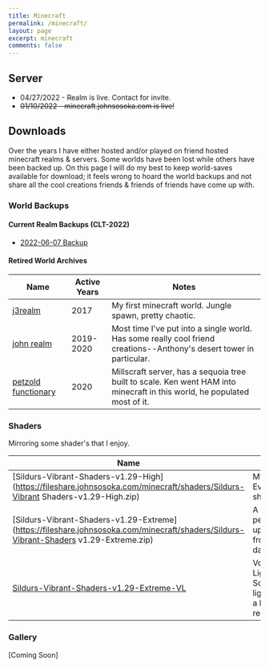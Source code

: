 ```yaml
---
title: Minecraft
permalink: /minecraft/
layout: page
excerpt: minecraft
comments: false
---
```


## Server
* 04/27/2022 - Realm is live. Contact for invite.
* ~~01/10/2022 - minecraft.johnsosoka.com is live!~~

## Downloads

Over the years I have either hosted and/or played on friend hosted minecraft realms & servers. Some worlds have been
lost while others have been backed up. On this page I will do my best to keep world-saves available for download; it
feels wrong to hoard the world backups and not share all the cool creations friends & friends of friends have come up
with.

### World Backups

#### Current Realm Backups (CLT-2022)

* [2022-06-07 Backup](https://fileshare.johnsosoka.com/minecraft/world-saves/2022-06-07-johns-realm.zip)

#### Retired World Archives

| Name                                                                                                                  | Active Years                                                                          | Notes |
|-----------------------------------------------------------------------------------------------------------------------|---------------------------------------------------------------------------------------|-------|
| [j3realm](https://fileshare.johnsosoka.com/minecraft/world-saves/j3realm(yassland)-8-28-2017.zip)                     | 2017 | My first minecraft world. Jungle spawn, pretty chaotic. |
| [john realm](https://fileshare.johnsosoka.com/minecraft/world-saves/johns-realm-4-25-20.zip)                          | 2019-2020 | Most time I've put into a single world. Has some really cool friend creations--Anthony's desert tower in particular. |
| [petzold functionary](https://fileshare.johnsosoka.com/minecraft/world-saves/petzold_functionary-millscraft-2020.zip) | 2020 | Millscraft server, has a sequoia tree built to scale. Ken went HAM into minecraft in this world, he populated most of it. |

### Shaders

Mirroring some shader's that I enjoy.


| Name                                                                                                                                        | Notes |
|---------------------------------------------------------------------------------------------------------------------------------------------|-------|
| [Sildurs-Vibrant-Shaders-v1.29-High](https://fileshare.johnsosoka.com/minecraft/shaders/Sildurs-Vibrant Shaders-v1.29-High.zip)             | My Everyday shader |
| [Sildurs-Vibrant-Shaders-v1.29-Extreme](https://fileshare.johnsosoka.com/minecraft/shaders/Sildurs-Vibrant-Shaders v1.29-Extreme.zip)       | A less performant upgrade from the daily driver |
| [Sildurs-Vibrant-Shaders-v1.29-Extreme-VL](https://fileshare.johnsosoka.com/minecraft/shaders/Sildurs-Vibrant-Shaders-v1.29-Extreme-VL.zip) | Volumetric Lighting. Sometimes lighting is a little too red/orange |

### Gallery

[Coming Soon]